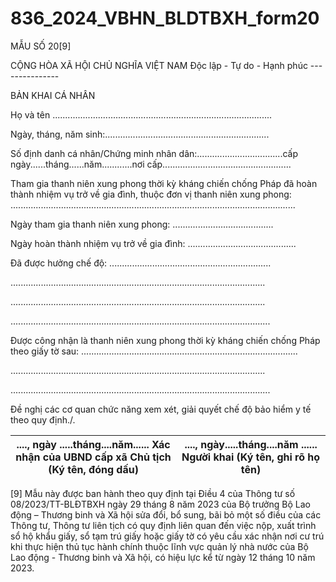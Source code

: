 # 836_2024_VBHN_BLDTBXH_form20

MẪU SỐ 20[9]

CỘNG HÒA XÃ HỘI CHỦ NGHĨA VIỆT NAM Độc lập - Tự do - Hạnh phúc ---------------

BẢN KHAI CÁ NHÂN

Họ và tên .......................................................................................

Ngày, tháng, năm sinh:.................................................................

Số định danh cá nhân/Chứng minh nhân dân:..................................cấp ngày......tháng......năm............nơi cấp...................................................

Tham gia thanh niên xung phong thời kỳ kháng chiến chống Pháp đã hoàn thành nhiệm vụ trở về gia đình, thuộc đơn vị thanh niên xung phong: .................................................................................................................

Ngày tham gia thanh niên xung phong: ........................................

Ngày hoàn thành nhiệm vụ trở về gia đình: ...........................................

Đã được hưởng chế độ: ................................................................

.....................................................................................................

.....................................................................................................

.......................................................................................................

Được công nhận là thanh niên xung phong thời kỳ kháng chiến chống Pháp theo giấy tờ sau: ......................................................................................

.....................................................................................................

.......................................................................................................

Đề nghị các cơ quan chức năng xem xét, giải quyết chế độ bảo hiểm y tế theo quy định./.

| ...., ngày .....tháng....năm...... Xác nhận của UBND cấp xã Chủ tịch (Ký tên, đóng dấu) | ...., ngày.....tháng....năm ...... Người khai (Ký tên, ghi rõ họ tên) |
|---|---|

[9] Mẫu này được ban hành theo quy định tại Điều 4 của Thông tư số 08/2023/TT-BLĐTBXH ngày 29 tháng 8 năm 2023 của Bộ trưởng Bộ Lao động – Thương binh và Xã hội sửa đổi, bổ sung, bãi bỏ một số điều của các Thông tư, Thông tư liên tịch có quy định liên quan đến việc nộp, xuất trình sổ hộ khẩu giấy, sổ tạm trú giấy hoặc giấy tờ có yêu cầu xác nhận nơi cư trú khi thực hiện thủ tục hành chính thuộc lĩnh vực quản lý nhà nước của Bộ Lao động - Thương binh và Xã hội, có hiệu lực kể từ ngày 12 tháng 10 năm 2023.